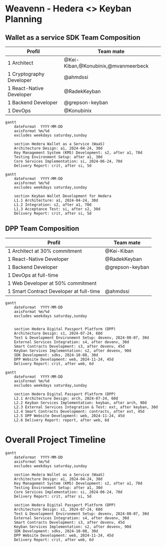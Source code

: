# Weavenn - Hedera <> Keyban Planning

## Wallet as a service SDK Team Composition

| Profil                   | Team mate                           |
| ------------------------ | ----------------------------------- |
| 1 Architect              | @Kei-Kiban,@Konubinix,@mvanmeerbeck |
| 1 Cryptography Developer | @ahmdssi                            |
| 1 React-Native Developer | @RadekKeyban                        |
| 1 Backend Developer      | @grepson-keyban                     |
| 1 DevOps                 | @Konubinix                          |

```mermaid
gantt
    dateFormat  YYYY-MM-DD
    axisFormat %m/%d
    excludes weekdays saturday,sunday
    
    section Hedera Wallet as a Service (WaaS)
    Architecture Design: a1, 2024-04-24, 30d
    Key Management System (KMS) Development: s2, after a1, 70d
    Testing Environment Setup: after a1, 30d
    Core Services Implementation: si, 2024-06-24, 70d
    Delivery Report: crit, after si, 5d
```

```mermaid
gantt
    dateFormat  YYYY-MM-DD
    axisFormat %m/%d
    excludes weekdays saturday,sunday

    section Keyban Wallet Development for Hedera
    L1.1 Architecture: a1, 2024-04-24, 30d
    L1.2 Integration: s2, after a1, 70d
    L1.3 Acceptance Test: si, after s2, 30d
    Delivery Report: crit, after si, 5d
```

## DPP Team Composition

| Profil                                  | Team mate       |
| --------------------------------------- | --------------- |
| 1 Architect at 30% commitment           | @Kei-Kiban      |
| 1 React-Native Developer                | @RadekKeyban    |
| 1 Backend Developer                     | @grepson-keyban |
| 1 DevOps at full-time                   |                 |
| 1 Web Developer at 50% commitment       |                 |
| 1 Smart Contract Developer at full-time | @ahmdssi        |

```mermaid
gantt
    dateFormat  YYYY-MM-DD
    axisFormat %m/%d
    excludes weekdays saturday,sunday
    
    
    section Hedera Digital Passport Platform (DPP)
    Architecture Design: s1, 2024-07-24, 60d
    Test & Development Environment Setup: devenv, 2024-08-07, 30d
    External Services Integration: s4, after devenv, 30d
    Smart Contracts Development: s3, after devenv, 45d
    Keyban Services Implementation: s2, after devenv, 90d
    SDK Development: sdks, 2024-10-08, 30d
    DPP Website Development: web, 2024-11-24, 45d
    Delivery Report: crit, after web, 6d
```

```mermaid
gantt
    dateFormat  YYYY-MM-DD
    axisFormat %m/%d
    excludes weekdays saturday,sunday

    section Hedera Digital Passport Platform (DPP)
    L2.1 Architecture Design: arch, 2024-07-24, 60d
    L2.2 Keyban Services Implementation: keyban, after arch, 90d
    L2.3 External Services Integration & Test: ext, after keyban, 30d
    L2.4 Smart Contracts Development: contracts, after ext, 45d
    L2.5 DPP Website Development: web, 2024-11-24, 45d
    L2.6 Delivery Report: report, after web, 6d

```

# Overall Project Timeline

```mermaid
gantt
    dateFormat  YYYY-MM-DD
    axisFormat %m/%d
    excludes weekdays saturday,sunday
    
    section Hedera Wallet as a Service (WaaS)
    Architecture Design: a1, 2024-04-24, 30d
    Key Management System (KMS) Development: s2, after a1, 70d
    Testing Environment Setup: after a1, 30d
    Core Services Implementation: si, 2024-06-24, 70d
    Delivery Report: crit, after si, 5d
    
    section Hedera Digital Passport Platform (DPP)
    Architecture Design: s1, 2024-07-24, 60d
    Test & Development Environment Setup: devenv, 2024-08-07, 30d
    External Services Integration: s4, after devenv, 30d
    Smart Contracts Development: s3, after devenv, 45d
    Keyban Services Implementation: s2, after devenv, 90d
    SDK Development: sdks, 2024-10-08, 30d
    DPP Website Development: web, 2024-11-24, 45d
    Delivery Report: crit, after web, 6d
```
